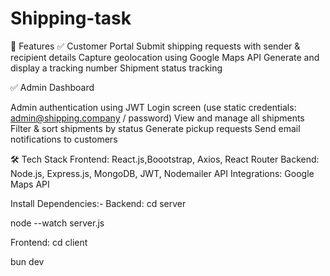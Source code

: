 
# Shipping-task
📌 Features
✅ Customer Portal
Submit shipping requests with sender & recipient details
Capture geolocation using Google Maps API
Generate and display a tracking number
Shipment status tracking

✅ Admin Dashboard

Admin authentication using JWT
Login screen (use static credentials: admin@shipping.company / password)
View and manage all shipments
Filter & sort shipments by status
Generate pickup requests
Send email notifications to customers

🛠 Tech Stack
Frontend: React.js,Boootstrap, Axios, React Router
Backend: Node.js, Express.js, MongoDB, JWT, Nodemailer
API Integrations: Google Maps API

 Install Dependencies:-
 Backend:
 cd server

 node --watch server.js

 Frontend:
 cd client
 
 bun dev
 
